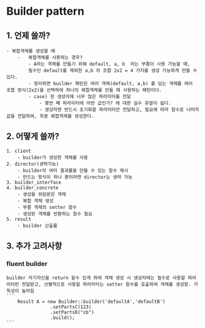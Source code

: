 # Builder pattern
## 1. 언제 쓸까?
    - 복합객체를 생성할 때
        -   복합객체를 사용하는 경우?
            - A라는 객체를 만들기 위해 default, a, b  라는 부품이 사용 가능할 때,
            필수인 default를 제외한 a,b 의 조합 2x2 = 4 가지를 생성 가능하게 만들 수 있다. 
            - 정리하면 builder 패턴은 여러 객체(default, a,b) 를 담는 객체를 여러 조합 방식(2x2)을 선택하여 하나의 복합객체를 만들 때 사용하는 패턴이다.
            - case) 한 생성자에 너무 많은 파라미터를 전달
                - 몇번 째 파라미터에 어떤 값인가? 에 대한 실수 유발이 쉽다.
                - 생성자엔 반드시 초기화할 파라미터만 전달하고, 필요에 따라 함수로 나머지 값을 전달하여, 최종 복합객체를 생성한다.


## 2. 어떻게 쓸까?
    1. client
        - builder가 생성한 객체를 사용
    2. director(생략가능)
        - builder의 여러 결과물을 만들 수 있는 함수 제시
        - 만드는 방식이 하나 뿐이라면 director는 생략 가능
    3. builder_interface
    4. builder_concrete
        - 생성을 위임받은 객체
        - 복합 객체 생성
        - 부품 객체의 setter 함수
        - 생성된 객체를 반환하는 함수 필요
    5. result
        - builder 산출물

## 3. 추가 고려사항
### fluent builder
    builder 자기자신을 return 할수 있게 하여 객체 생성 시 생성자에는 필수로 사용할 파라미터만 전달받고, 선별적으로 사용할 파라미터는 setter 함수를 호출하여 객체를 생성함. 가독성이 높아짐
    ```
        Result A = new Builder::builder('defaultA','defaultB')
                    .setPartsC(123)
                    .setPartsD("cb")
                    .build();
    ```